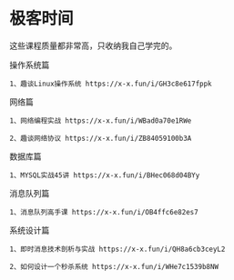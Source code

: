 # 极客时间
这些课程质量都非常高，只收纳我自己学完的。

操作系统篇

`
1、趣谈Linux操作系统
https://x-x.fun/i/GH3c8e617fppk
`

网络篇

`
1、网络编程实战
https://x-x.fun/i/WBad0a70e1RWe
`

`
2、趣谈网络协议
https://x-x.fun/i/ZB84059100b3A
`

数据库篇

`
1、MYSQL实战45讲
https://x-x.fun/i/BHec068d04BYy
`

消息队列篇

`
1、消息队列高手课
https://x-x.fun/i/OB4ffc6e82es7
`

系统设计篇

`
1、即时消息技术剖析与实战
https://x-x.fun/i/QH8a6cb3ceyL2
`

`
2、如何设计一个秒杀系统
https://x-x.fun/i/WHe7c1539b8NW
`